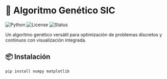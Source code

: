 # 🧬 Algoritmo Genético SIC

![Python](https://img.shields.io/badge/Python-3.8%2B-blue)
![License](https://img.shields.io/badge/License-MIT-green)
![Status](https://img.shields.io/badge/Status-Terminado-brightgreen)

Un algoritmo genético versátil para optimización de problemas discretos y continuos con visualización integrada.

## 📦 Instalación

```bash
pip install numpy matplotlib

